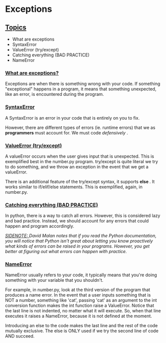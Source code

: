 # Exceptions

<h2><ins> Topics </ins> </h2>
<ul>
    <li> What are exceptions </li>
    <li> SyntaxError </li>
    <li> ValueError (try/except) </li>
    <li> Catching everything (BAD PRACTICE) </li>
    <li> NameError </li>
</ul>

<h3><ins> What are exceptions? </ins> </h3> 

Exceptions are when there is something wrong with your code. 
If something "exceptional" happens in a program, it means that something
unexpected, like an error, is encountered during the program.

<h3><ins> SyntaxError </ins> </h3>

A SyntaxError is an error in your code that is entirely on you to fix.

However, there are different types of errors (ie. runtime errors) that we as <strong> programmers </strong> must account for. We must code 
<em> defensively </em>.

<h3><ins> ValueError (try/except) </ins> </h3>
A valueError occurs when the user gives input that is unexpected. 
This is exemplified best in the number.py program. try/except is quite literal
we try to do something, and we throw an exception in the event that we get a 
valueError. 

There is an additional feature of the try/except syntax, it supports <strong> else </strong>. It works similar to if/elif/else statements. This is exemplified, again, in number.py.

<h3><ins> Catching everything (BAD PRACTICE)</ins></h3>
In python, there is a way to catch all errors. However, this is considered lazy and bad practice. Instead, we should account for any errors that could happen and program accordingly. 

<ins><em>SIDENOTE: </ins>  David Malan notes that if you read the Python documentation, you will notice that Python isn't great about letting you know proactively what kinds of errors can be raised in your programs. However, you get better at figuring out what errors can happen with practice.
</em>

<h3><ins> NameError </ins> </h3>
NameError usually refers to your code, it typically means that you're doing something with your variable that you shouldn't.

For example, in number.py, look at the third version of the program that produces a name error. In the event that a user inputs something that is NOT a number, something like 'cat', passing 'cat' as an argument to the int conversion function makes the int function raise a ValueError. Notice that the last line is not indented, no matter what it will execute. So, when that line executes it raises a NameError, because it is not defined at the moment. 

Introducing an else to the code makes the last line and the rest of the code mutually exclusive. The else is ONLY used if we try the second line of code AND succeed. 
